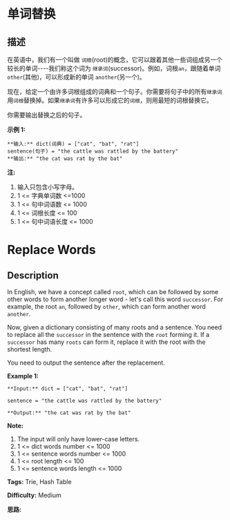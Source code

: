 # 单词替换

## 描述

在英语中，我们有一个叫做 `词根`(root)的概念，它可以跟着其他一些词组成另一个较长的单词----我们称这个词为 `继承词`(successor)。例如，词根`an`，跟随着单词 `other`(其他)，可以形成新的单词 `another`(另一个)。

现在，给定一个由许多词根组成的词典和一个句子。你需要将句子中的所有`继承词`用`词根`替换掉。如果`继承词`有许多可以形成它的`词根`，则用最短的词根替换它。

你需要输出替换之后的句子。

**示例 1:**

    
    
    **输入:** dict(词典) = ["cat", "bat", "rat"]
    sentence(句子) = "the cattle was rattled by the battery"
    **输出:** "the cat was rat by the bat"
    

**注:**

  1. 输入只包含小写字母。
  2. 1 <= 字典单词数 <=1000
  3. 1 <=  句中词语数 <= 1000
  4. 1 <= 词根长度 <= 100
  5. 1 <= 句中词语长度 <= 1000



# Replace Words

## Description



In English, we have a concept called `root`, which can be followed by some other words to form another longer word - let's call this word `successor`. For example, the root `an`, followed by `other`, which can form another word `another`.

Now, given a dictionary consisting of many roots and a sentence. You need to replace all the `successor` in the sentence with the `root` forming it. If a `successor` has many `roots` can form it, replace it with the root with the shortest length.

You need to output the sentence after the replacement.

**Example 1:**

    
    
    **Input:** dict = ["cat", "bat", "rat"]
    sentence = "the cattle was rattled by the battery"
    **Output:** "the cat was rat by the bat"
    



**Note:**

  1. The input will only have lower-case letters.
  2. 1 <= dict words number <= 1000
  3. 1 <= sentence words number <= 1000
  4. 1 <= root length <= 100
  5. 1 <= sentence words length <= 1000




**Tags:** Trie, Hash Table

**Difficulty:** Medium

**思路:**
